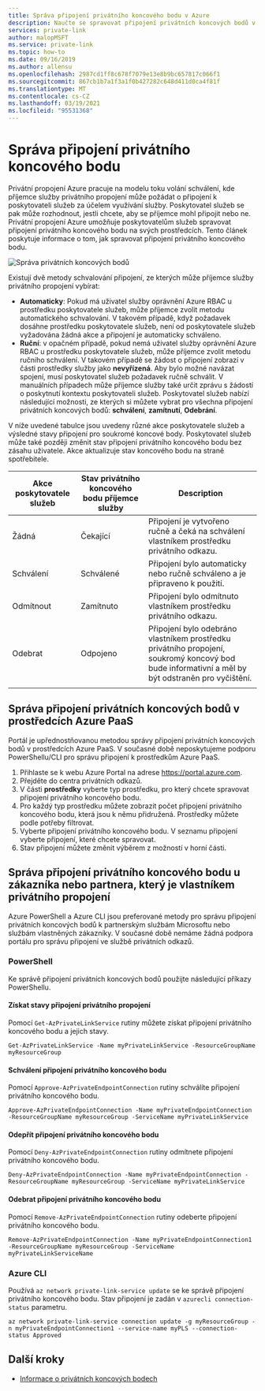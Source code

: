 ```yaml
---
title: Správa připojení privátního koncového bodu v Azure
description: Naučte se spravovat připojení privátních koncových bodů v Azure.
services: private-link
author: malopMSFT
ms.service: private-link
ms.topic: how-to
ms.date: 09/16/2019
ms.author: allensu
ms.openlocfilehash: 2987cd1ff8c678f7079e13e8b9bc657817c066f1
ms.sourcegitcommit: 867cb1b7a1f3a1f0b427282c648d411d0ca4f81f
ms.translationtype: MT
ms.contentlocale: cs-CZ
ms.lasthandoff: 03/19/2021
ms.locfileid: "95531368"
---
```

# <a name="manage-a-private-endpoint-connection"></a>Správa připojení privátního koncového bodu
Privátní propojení Azure pracuje na modelu toku volání schválení, kde příjemce služby privátního propojení může požádat o připojení k poskytovateli služeb za účelem využívání služby. Poskytovatel služeb se pak může rozhodnout, jestli chcete, aby se příjemce mohl připojit nebo ne. Privátní propojení Azure umožňuje poskytovatelům služeb spravovat připojení privátního koncového bodu na svých prostředcích. Tento článek poskytuje informace o tom, jak spravovat připojení privátního koncového bodu.

![Správa privátních koncových bodů](media/manage-private-endpoint/manage-private-endpoint.png)

Existují dvě metody schvalování připojení, ze kterých může příjemce služby privátního propojení vybírat:
- **Automaticky**: Pokud má uživatel služby oprávnění Azure RBAC u prostředku poskytovatele služeb, může příjemce zvolit metodu automatického schvalování. V takovém případě, když požadavek dosáhne prostředku poskytovatele služeb, není od poskytovatele služeb vyžadována žádná akce a připojení je automaticky schváleno. 
- **Ruční**: v opačném případě, pokud nemá uživatel služby oprávnění Azure RBAC u prostředku poskytovatele služeb, může příjemce zvolit metodu ručního schválení. V takovém případě se žádost o připojení zobrazí v části prostředky služby jako **nevyřízená**. Aby bylo možné navázat spojení, musí poskytovatel služeb požadavek ručně schválit. V manuálních případech může příjemce služby také určit zprávu s žádostí o poskytnutí kontextu poskytovateli služeb. Poskytovatel služeb nabízí následující možnosti, ze kterých si můžete vybrat pro všechna připojení privátních koncových bodů: **schválení**, **zamítnutí**, **Odebrání**.

V níže uvedené tabulce jsou uvedeny různé akce poskytovatele služeb a výsledné stavy připojení pro soukromé koncové body.  Poskytovatel služeb může také později změnit stav připojení privátního koncového bodu bez zásahu uživatele. Akce aktualizuje stav koncového bodu na straně spotřebitele. 


|Akce poskytovatele služeb   |Stav privátního koncového bodu příjemce služby   |Description   |
|---------|---------|---------|
|Žádná    |    Čekající     |    Připojení je vytvořeno ručně a čeká na schválení vlastníkem prostředku privátního odkazu.       |
|Schválení    |  Schválené       |  Připojení bylo automaticky nebo ručně schváleno a je připraveno k použití.     |
|Odmítnout     | Zamítnuto        | Připojení bylo odmítnuto vlastníkem prostředku privátního odkazu.        |
|Odebrat    |  Odpojeno       | Připojení bylo odebráno vlastníkem prostředku privátního propojení, soukromý koncový bod bude informativní a měl by být odstraněn pro vyčištění.        |
|   |         |         |
   
## <a name="manage-private-endpoint-connections-on-azure-paas-resources"></a>Správa připojení privátních koncových bodů v prostředcích Azure PaaS
Portál je upřednostňovanou metodou správy připojení privátních koncových bodů v prostředcích Azure PaaS. V současné době neposkytujeme podporu PowerShellu/CLI pro správu připojení k prostředkům Azure PaaS.
1. Přihlaste se k webu Azure Portal na adrese https://portal.azure.com.
2. Přejděte do centra privátních odkazů.
3. V části **prostředky** vyberte typ prostředku, pro který chcete spravovat připojení privátního koncového bodu.
4. Pro každý typ prostředku můžete zobrazit počet připojení privátního koncového bodu, která jsou k němu přidružená. Prostředky můžete podle potřeby filtrovat.
5. Vyberte připojení privátního koncového bodu.  V seznamu připojení vyberte připojení, které chcete spravovat. 
6. Stav připojení můžete změnit výběrem z možností v horní části.

## <a name="manage-private-endpoint-connections-on-a-customerpartner-owned-private-link-service"></a>Správa připojení privátního koncového bodu u zákazníka nebo partnera, který je vlastníkem privátního propojení

Azure PowerShell a Azure CLI jsou preferované metody pro správu připojení privátních koncových bodů k partnerským službám Microsoftu nebo službám vlastněných zákazníky. V současné době nemáme žádná podpora portálu pro správu připojení ve službě privátních odkazů.  
 
### <a name="powershell"></a>PowerShell 
  
Ke správě připojení privátních koncových bodů použijte následující příkazy PowerShellu.  
#### <a name="get-private-link-connection-states"></a>Získat stavy připojení privátního propojení 
Pomocí `Get-AzPrivateLinkService` rutiny můžete získat připojení privátního koncového bodu a jejich stavy.  
```azurepowershell
Get-AzPrivateLinkService -Name myPrivateLinkService -ResourceGroupName myResourceGroup 
 ```
 
#### <a name="approve-a-private-endpoint-connection"></a>Schválení připojení privátního koncového bodu 
 
Pomocí `Approve-AzPrivateEndpointConnection` rutiny schválíte připojení privátního koncového bodu. 
 
```azurepowershell
Approve-AzPrivateEndpointConnection -Name myPrivateEndpointConnection -ResourceGroupName myResourceGroup -ServiceName myPrivateLinkService
```
 
#### <a name="deny-private-endpoint-connection"></a>Odepřít připojení privátního koncového bodu 
 
Pomocí `Deny-AzPrivateEndpointConnection` rutiny odmítnete připojení privátního koncového bodu. 
```azurepowershell
Deny-AzPrivateEndpointConnection -Name myPrivateEndpointConnection -ResourceGroupName myResourceGroup -ServiceName myPrivateLinkService 
```
#### <a name="remove-private-endpoint-connection"></a>Odebrat připojení privátního koncového bodu 
 
Pomocí `Remove-AzPrivateEndpointConnection` rutiny odeberte připojení privátního koncového bodu. 
```azurepowershell
Remove-AzPrivateEndpointConnection -Name myPrivateEndpointConnection1 -ResourceGroupName myResourceGroup -ServiceName myPrivateLinkServiceName 
```
 
### <a name="azure-cli"></a>Azure CLI 
 
Používá `az network private-link-service update` se ke správě připojení privátního koncového bodu. Stav připojení je zadán v ```azurecli connection-status``` parametru. 
```azurecli
az network private-link-service connection update -g myResourceGroup -n myPrivateEndpointConnection1 --service-name myPLS --connection-status Approved 
```

   

## <a name="next-steps"></a>Další kroky
- [Informace o privátních koncových bodech](private-endpoint-overview.md)
 
